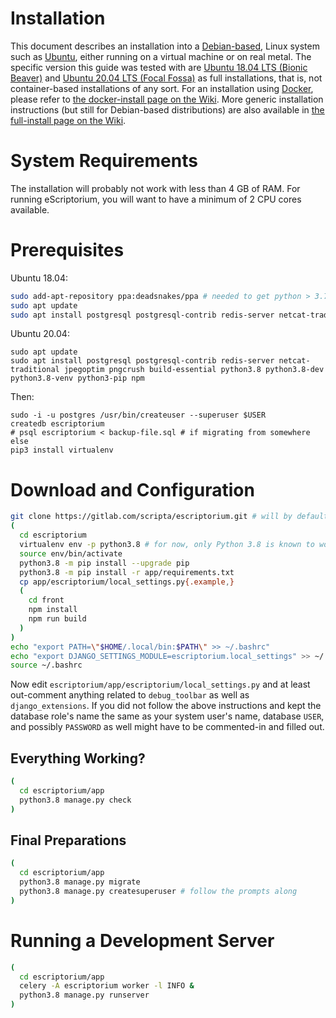 # Installation

This document describes an installation into a [Debian-based](https://en.wikipedia.org/wiki/Category:Debian-based_distributions), Linux system such as [Ubuntu](https://ubuntu.com/), either running on a virtual machine or on real metal. The specific version this guide was tested with are [Ubuntu 18.04 LTS (Bionic Beaver)](https://releases.ubuntu.com/18.04/) and [Ubuntu 20.04 LTS (Focal Fossa)](https://releases.ubuntu.com/20.04/) as full installations, that is, not container-based installations of any sort. For an installation using [Docker](https://www.docker.com/), please refer to [the docker-install page on the Wiki](https://gitlab.com/scripta/escriptorium/-/wikis/docker-install). More generic installation instructions (but still for Debian-based distributions) are also available in [the full-install page on the Wiki](https://gitlab.com/scripta/escriptorium/-/wikis/full-install).

# System Requirements

The installation will probably not work with less than 4 GB of RAM. For running eScriptorium, you will want to have a minimum of 2 CPU cores available.

# Prerequisites

Ubuntu 18.04:
```bash
sudo add-apt-repository ppa:deadsnakes/ppa # needed to get python > 3.7
sudo apt update
sudo apt install postgresql postgresql-contrib redis-server netcat-traditional jpegoptim pngcrush build-essential python3.8 python-dev python3-dev python3-venv python3-pip
```

Ubuntu 20.04:
```
sudo apt update
sudo apt install postgresql postgresql-contrib redis-server netcat-traditional jpegoptim pngcrush build-essential python3.8 python3.8-dev python3.8-venv python3-pip npm
```

Then:
```
sudo -i -u postgres /usr/bin/createuser --superuser $USER
createdb escriptorium 
# psql escriptorium < backup-file.sql # if migrating from somewhere else
pip3 install virtualenv
```

# Download and Configuration

```bash
git clone https://gitlab.com/scripta/escriptorium.git # will by default get you the "develop" branch
(
  cd escriptorium
  virtualenv env -p python3.8 # for now, only Python 3.8 is known to work reliably
  source env/bin/activate
  python3.8 -m pip install --upgrade pip
  python3.8 -m pip install -r app/requirements.txt
  cp app/escriptorium/local_settings.py{.example,}  
  (
    cd front
    npm install
    npm run build
  )
)
echo "export PATH=\"$HOME/.local/bin:$PATH\" >> ~/.bashrc"
echo "export DJANGO_SETTINGS_MODULE=escriptorium.local_settings" >> ~/.bashrc
source ~/.bashrc
```

Now edit `escriptorium/app/escriptorium/local_settings.py` and at least out-comment anything related to `debug_toolbar` as well as `django_extensions`. If you did not follow the above instructions and kept the database role's name the same as your system user's name, database `USER`, and possibly `PASSWORD` as well might have to be commented-in and filled out. 

## Everything Working?

```bash
(
  cd escriptorium/app
  python3.8 manage.py check
)
```

## Final Preparations

```bash
(
  cd escriptorium/app
  python3.8 manage.py migrate
  python3.8 manage.py createsuperuser # follow the prompts along
)
```

# Running a Development Server

```bash
(
  cd escriptorium/app
  celery -A escriptorium worker -l INFO &
  python3.8 manage.py runserver 
)
```
